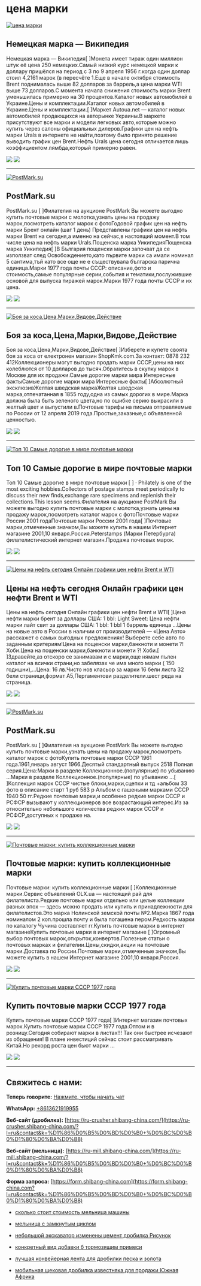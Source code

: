 # цена марки

<a href="https://swt.shibang-china.com/?l=ru&img&k=%D1%86%D0%B5%D0%BD%D0%B0+%D0%BC%D0%B0%D1%80%D0%BA%D0%B8" target="_blank">![цена марки](http://static.shibang-china.com/all-800x300/657.jpg)</a>

## Немецкая марка — Википедия
Немецкая марка — Википедия[ ]Монета имеет тираж один миллион штук её цена 250 немецких.Самый низкий курс немецкой марки к доллару пришёлся на период с 3 по 9 апреля 1956 г.когда один доллар стоил 4,2161 марок (в пересчёте 1.Еще в начале октября стоимость Brent поднималась выше 82 долларов за баррель,а цена марки WTI выше 73 долларов.С момента начала снижения стоимость марки Brent уменьшилась примерно на 30 процентов.Каталог новых автомобилей в Украине.Цены и комплектации.Каталог новых автомобилей в Украине.Цены и комплектации.[ ]Маркет Autoua.net — каталог новых автомобилей продающихся на авторынке Украины.В маркете присутствуют все марки и модели легковых авто,которые можно купить через салоны официальных дилеров.Графики цен на нефть марки Urals в интернете не найти,поэтому было принято решение выводить график цен Brent.Нефть Urals цена сегодня отличается лишь коэффициентом лямбда,который примерно равен.


<a href="https://whatsapp.shibangsoft.com/WhatsApp.php" target="_blank" title="WhatsApp">![](http://static.shibang-china.com/icon/whatsapp.png)</a> <a href="https://swt.shibang-china.com/?l=ru&icon&k=%D1%86%D0%B5%D0%BD%D0%B0+%D0%BC%D0%B0%D1%80%D0%BA%D0%B8" target="_blank">![](http://static.shibang-china.com/icon/chat-ru.png)</a>

---

<a href="https://swt.shibang-china.com/?l=ru&img&k=%D1%86%D0%B5%D0%BD%D0%B0+%D0%BC%D0%B0%D1%80%D0%BA%D0%B8" target="_blank">![PostMark.su](http://static.shibang-china.com/all-800x300/1530.jpg)</a>

## PostMark.su
PostMark.su [ ]Филателия на аукционе PostMark Вы можете выгодно купить почтовые марки с молотка,узнать цены на продажу марок,посмотреть каталог марок с фотоГодовой график цен на нефть марки Брент онлайн (шаг 1 день) Представлены графики цен на нефть марки Brent на сегодня,а именно на сейчас,в настоящий момент.В том числе цена на нефть марки Urals.Пощенска марка УикипедияПощенска марка Уикипедия[ ]В България пощенски марки започват да се използват след Освобождението,като първите марки са имали номинал 5 сантима,тъй като все още не е съществувала българска парична единица.Марки 1977 года почты СССР: описание,фото и стоимость,самые популярные серии,события и тематики,послужившие основой для выпуска тиражей марок.Марки 1977 года почты СССР и их цена.


<a href="https://whatsapp.shibangsoft.com/WhatsApp.php" target="_blank" title="WhatsApp">![](http://static.shibang-china.com/icon/whatsapp.png)</a> <a href="https://swt.shibang-china.com/?l=ru&icon&k=%D1%86%D0%B5%D0%BD%D0%B0+%D0%BC%D0%B0%D1%80%D0%BA%D0%B8" target="_blank">![](http://static.shibang-china.com/icon/chat-ru.png)</a>

---

<a href="https://swt.shibang-china.com/?l=ru&img&k=%D1%86%D0%B5%D0%BD%D0%B0+%D0%BC%D0%B0%D1%80%D0%BA%D0%B8" target="_blank">![Боя за коса,Цена,Марки,Видове,Действие](http://static.shibang-china.com/all-800x300/1128.jpg)</a>

## Боя за коса,Цена,Марки,Видове,Действие
Боя за коса,Цена,Марки,Видове,Действие[ ]Изберете и купете своята боя за коса от електронен магазин ShopKmk.com.За контакт: 0878 232 412Коллекционеры могут выгодно продать марки СССР,цены на них колеблются от 10 долларов до тысяч.Обратитесь в скупку марок в Москве для их продажи.Самые дорогие марки мира Интересные фактыСамые дорогие марки мира Интересные факты[ ]Абсолютный эксклюзивЖелтая шведская маркаЖелтая шведская марка,отпечатанная в 1855 году,одна из самых дорогих в мире.Марка должна была быть зеленого цвета,но по ошибке серию выкрасили в желтый цвет и выпустили в.Почтовые тарифы на письма отправляемые по России от 12 апреля 2019 года.Простые,заказные,с объявленной ценностью.


<a href="https://whatsapp.shibangsoft.com/WhatsApp.php" target="_blank" title="WhatsApp">![](http://static.shibang-china.com/icon/whatsapp.png)</a> <a href="https://swt.shibang-china.com/?l=ru&icon&k=%D1%86%D0%B5%D0%BD%D0%B0+%D0%BC%D0%B0%D1%80%D0%BA%D0%B8" target="_blank">![](http://static.shibang-china.com/icon/chat-ru.png)</a>

---

<a href="https://swt.shibang-china.com/?l=ru&img&k=%D1%86%D0%B5%D0%BD%D0%B0+%D0%BC%D0%B0%D1%80%D0%BA%D0%B8" target="_blank">![Топ 10 Самые дорогие в мире почтовые марки](http://static.shibang-china.com/all-800x300/419.jpg)</a>

## Топ 10 Самые дорогие в мире почтовые марки
Топ 10 Самые дорогие в мире почтовые марки [ ]&nbsp;&#0183;&#32;Philately is one of the most exciting hobbies.Collectors of postage stamps meet periodically to discuss their new finds,exchange rare specimens and replenish their collections.This lesson seems.Филателия на аукционе PostMark Вы можете выгодно купить почтовые марки с молотка,узнать цены на продажу марок,посмотреть каталог марок с фотоПочтовые марки России 2001 годаПочтовые марки России 2001 года[ ]Почтовые марки,отмеченные значком,Вы можете купить в нашем Интернет магазине 2001,10 января.Россия.Peterstamps (Марки Петербурга) филателистический интернет магазин.Продажа почтовых марок.


<a href="https://whatsapp.shibangsoft.com/WhatsApp.php" target="_blank" title="WhatsApp">![](http://static.shibang-china.com/icon/whatsapp.png)</a> <a href="https://swt.shibang-china.com/?l=ru&icon&k=%D1%86%D0%B5%D0%BD%D0%B0+%D0%BC%D0%B0%D1%80%D0%BA%D0%B8" target="_blank">![](http://static.shibang-china.com/icon/chat-ru.png)</a>

---

<a href="https://swt.shibang-china.com/?l=ru&img&k=%D1%86%D0%B5%D0%BD%D0%B0+%D0%BC%D0%B0%D1%80%D0%BA%D0%B8" target="_blank">![Цены на нефть сегодня Онлайн графики цен нефти Brent и WTI](http://static.shibang-china.com/all-800x300/106.jpg)</a>

## Цены на нефть сегодня Онлайн графики цен нефти Brent и WTI
Цены на нефть сегодня Онлайн графики цен нефти Brent и WTI[ ]Цена нефти марки брент за доллары США: 1 bbl: Light Sweet: Цена нефти марки лайт свит за доллары США: 1 bbl: 1 bbl 1 баррель единица …Цены на новые авто в России в наличии от производителей — &#171;Цена Авто&#187; расскажет о самых выгодных предложениях! Выберете себе авто по заданным критериям!Цена на пощенски марки,банкноти и монети ?! Хоби.Цена на пощенски марки,банкноти и монети ?! Хоби.[ ]Здравейте,аз отскоро се занимавам и с марки,още нямам пълен каталог на всички страни,но забелязах че има много марки ( 150 годишни),…Цена: 16 лв.Чисто нов класьор за марки 16 бели листа 32 бели страници,формат А5,Пергаментови разделители.шест реда на страница.


<a href="https://whatsapp.shibangsoft.com/WhatsApp.php" target="_blank" title="WhatsApp">![](http://static.shibang-china.com/icon/whatsapp.png)</a> <a href="https://swt.shibang-china.com/?l=ru&icon&k=%D1%86%D0%B5%D0%BD%D0%B0+%D0%BC%D0%B0%D1%80%D0%BA%D0%B8" target="_blank">![](http://static.shibang-china.com/icon/chat-ru.png)</a>

---

<a href="https://swt.shibang-china.com/?l=ru&img&k=%D1%86%D0%B5%D0%BD%D0%B0+%D0%BC%D0%B0%D1%80%D0%BA%D0%B8" target="_blank">![PostMark.su](http://static.shibang-china.com/all-800x300/1491.jpg)</a>

## PostMark.su
PostMark.su [ ]Филателия на аукционе PostMark Вы можете выгодно купить почтовые марки,узнать цены на продажу марок,посмотреть каталог марок с фотоКупить почтовые марки СССР 1961 года.1961,январь август 1966.Десятый стандартный выпуск 2518 Полная серия.Цена:Марки в разделе Коллекционное.(популярные) по убыванию …Марки в разделе Коллекционное.(популярные) по убыванию …[ ]Коллекция марок СССР чистые блоки,марки,сцепки и тд +альбом 33 фото в описание старт 1 руб 583 р Альбом с гашеными марками СССР 1940 50 гг.Редкие почтовые марки,и особенно редкие марки СССР и РСФСР вызывают у коллекционеров все возрастающий интерес.Из за относительно небольшого количества редких марок СССР и РСФСР,доступных к продаже на.


<a href="https://whatsapp.shibangsoft.com/WhatsApp.php" target="_blank" title="WhatsApp">![](http://static.shibang-china.com/icon/whatsapp.png)</a> <a href="https://swt.shibang-china.com/?l=ru&icon&k=%D1%86%D0%B5%D0%BD%D0%B0+%D0%BC%D0%B0%D1%80%D0%BA%D0%B8" target="_blank">![](http://static.shibang-china.com/icon/chat-ru.png)</a>

---

<a href="https://swt.shibang-china.com/?l=ru&img&k=%D1%86%D0%B5%D0%BD%D0%B0+%D0%BC%D0%B0%D1%80%D0%BA%D0%B8" target="_blank">![Почтовые марки: купить коллекционные марки](http://static.shibang-china.com/all-800x300/514.jpg)</a>

## Почтовые марки: купить коллекционные марки
Почтовые марки: купить коллекционные марки [ ]Коллекционные марки.Сервис объявлений OLX.ua — настоящий рай для филателиста.Редкие почтовые марки отдельно или целые коллекции разных эпох — здесь можно продать или купить и принадлежности для филателистов.Это марка Нолинской земской почты №2.Марка 1867 года номиналом 2 коп.прошла почту и была погашена пером.Редкость марки по каталогу Чучина составляет rr.Купить почтовые марки в интернет магазинеКупить почтовые марки в интернет магазине [ ]Огромный выбор почтовых марок,открыток,конвертов.Полезные статьи о почтовых марках и филателии.Цены,скидки,акции на почтовые марки.Доставка по России.Почтовые марки,отмеченные значком,Вы можете купить в нашем Интернет магазине 2001,10 января.Россия.


<a href="https://whatsapp.shibangsoft.com/WhatsApp.php" target="_blank" title="WhatsApp">![](http://static.shibang-china.com/icon/whatsapp.png)</a> <a href="https://swt.shibang-china.com/?l=ru&icon&k=%D1%86%D0%B5%D0%BD%D0%B0+%D0%BC%D0%B0%D1%80%D0%BA%D0%B8" target="_blank">![](http://static.shibang-china.com/icon/chat-ru.png)</a>

---

<a href="https://swt.shibang-china.com/?l=ru&img&k=%D1%86%D0%B5%D0%BD%D0%B0+%D0%BC%D0%B0%D1%80%D0%BA%D0%B8" target="_blank">![Купить почтовые марки СССР 1977 года](http://static.shibang-china.com/all-800x300/92.jpg)</a>

## Купить почтовые марки СССР 1977 года
Купить почтовые марки СССР 1977 года[ ]Интернет магазин почтовых марок.Купить почтовые марки СССР 1977 года.Оптом и в розницу.Сегодня собирают марки в листах!!! Так они быстрее исчезают из обращения! В плане инвестиций сейчас стоит рассматривать Китай.Но рекорд роста цен бьют марки …

<a href="https://whatsapp.shibangsoft.com/WhatsApp.php" target="_blank" title="WhatsApp">![](http://static.shibang-china.com/icon/whatsapp.png)</a> <a href="https://swt.shibang-china.com/?l=ru&icon&k=%D1%86%D0%B5%D0%BD%D0%B0+%D0%BC%D0%B0%D1%80%D0%BA%D0%B8" target="_blank">![](http://static.shibang-china.com/icon/chat-ru.png)</a>

---
## Свяжитесь с нами:

**Теперь говорите:** [Нажмите, чтобы начать чат](https://swt.shibang-china.com?l=ru&contact&k=%D1%86%D0%B5%D0%BD%D0%B0+%D0%BC%D0%B0%D1%80%D0%BA%D0%B8)

**WhatsApp:**  [+8613621919955](https://whatsapp.shibangsoft.com/WhatsApp.php)

**Веб-сайт (дробилка):** [https://ru-crusher.shibang-china.com/](https://ru-crusher.shibang-china.com/?l=ru&contact&k=%D1%86%D0%B5%D0%BD%D0%B0+%D0%BC%D0%B0%D1%80%D0%BA%D0%B8)

**Веб-сайт (мельница):** [https://ru-mill.shibang-china.com/](https://ru-mill.shibang-china.com/?l=ru&contact&k=%D1%86%D0%B5%D0%BD%D0%B0+%D0%BC%D0%B0%D1%80%D0%BA%D0%B8)

**Форма запроса:** [https://form.shibang-china.com](https://form.shibang-china.com?l=ru&contact&k=%D1%86%D0%B5%D0%BD%D0%B0+%D0%BC%D0%B0%D1%80%D0%BA%D0%B8)

* [сколько стоит стоимость мельница машины](../109/%D1%81%D0%BA%D0%BE%D0%BB%D1%8C%D0%BA%D0%BE%20%D1%81%D1%82%D0%BE%D0%B8%D1%82%20%D1%81%D1%82%D0%BE%D0%B8%D0%BC%D0%BE%D1%81%D1%82%D1%8C%20%D0%BC%D0%B5%D0%BB%D1%8C%D0%BD%D0%B8%D1%86%D0%B0%20%D0%BC%D0%B0%D1%88%D0%B8%D0%BD%D1%8B.md)

* [мельница с замкнутым циклом](../116/%D0%BC%D0%B5%D0%BB%D1%8C%D0%BD%D0%B8%D1%86%D0%B0%20%D1%81%20%D0%B7%D0%B0%D0%BC%D0%BA%D0%BD%D1%83%D1%82%D1%8B%D0%BC%20%D1%86%D0%B8%D0%BA%D0%BB%D0%BE%D0%BC.md)

* [небольшой экскаватор изменены цемент дробилка Рисунок](../111/%D0%BD%D0%B5%D0%B1%D0%BE%D0%BB%D1%8C%D1%88%D0%BE%D0%B9%20%D1%8D%D0%BA%D1%81%D0%BA%D0%B0%D0%B2%D0%B0%D1%82%D0%BE%D1%80%20%D0%B8%D0%B7%D0%BC%D0%B5%D0%BD%D0%B5%D0%BD%D1%8B%20%D1%86%D0%B5%D0%BC%D0%B5%D0%BD%D1%82%20%D0%B4%D1%80%D0%BE%D0%B1%D0%B8%D0%BB%D0%BA%D0%B0%20%D0%A0%D0%B8%D1%81%D1%83%D0%BD%D0%BE%D0%BA.md)

* [конкретный вид добавки б тормозящим примеси](../115/%D0%BA%D0%BE%D0%BD%D0%BA%D1%80%D0%B5%D1%82%D0%BD%D1%8B%D0%B9%20%D0%B2%D0%B8%D0%B4%20%D0%B4%D0%BE%D0%B1%D0%B0%D0%B2%D0%BA%D0%B8%20%D0%B1%20%D1%82%D0%BE%D1%80%D0%BC%D0%BE%D0%B7%D1%8F%D1%89%D0%B8%D0%BC%20%D0%BF%D1%80%D0%B8%D0%BC%D0%B5%D1%81%D0%B8.md)

* [лучшая конвейерная лента для дробилки песка и золота](../115/%D0%BB%D1%83%D1%87%D1%88%D0%B0%D1%8F%20%D0%BA%D0%BE%D0%BD%D0%B2%D0%B5%D0%B9%D0%B5%D1%80%D0%BD%D0%B0%D1%8F%20%D0%BB%D0%B5%D0%BD%D1%82%D0%B0%20%D0%B4%D0%BB%D1%8F%20%D0%B4%D1%80%D0%BE%D0%B1%D0%B8%D0%BB%D0%BA%D0%B8%20%D0%BF%D0%B5%D1%81%D0%BA%D0%B0%20%D0%B8%20%D0%B7%D0%BE%D0%BB%D0%BE%D1%82%D0%B0.md)

* [мобильная щековая дробилка известняка для продажи Южная Африка](../116/%D0%BC%D0%BE%D0%B1%D0%B8%D0%BB%D1%8C%D0%BD%D0%B0%D1%8F%20%D1%89%D0%B5%D0%BA%D0%BE%D0%B2%D0%B0%D1%8F%20%D0%B4%D1%80%D0%BE%D0%B1%D0%B8%D0%BB%D0%BA%D0%B0%20%D0%B8%D0%B7%D0%B2%D0%B5%D1%81%D1%82%D0%BD%D1%8F%D0%BA%D0%B0%20%D0%B4%D0%BB%D1%8F%20%D0%BF%D1%80%D0%BE%D0%B4%D0%B0%D0%B6%D0%B8%20%D0%AE%D0%B6%D0%BD%D0%B0%D1%8F%20%D0%90%D1%84%D1%80%D0%B8%D0%BA%D0%B0.md)